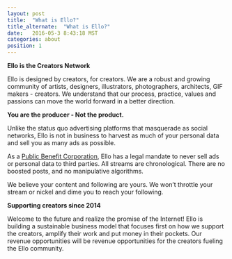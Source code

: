 ```yaml
---
layout: post
title:  "What is Ello?"
title_alternate:  "What is Ello?"
date:   2016-05-3 8:43:18 MST
categories: about
position: 1
---
```



**Ello is the Creators Network**

Ello is designed by creators, for creators. We are a robust and growing community of artists, designers, illustrators, photographers, architects, GIF makers - creators. We understand that our process, practice, values and passions can move the world forward in a better direction.

**You are the producer - Not the product.**

Unlike the status quo advertising platforms that masquerade as social networks, Ello is not in business to harvest as much of your personal data and sell you as many ads as possible. 

As a [Public Benefit Corporation](https://ello.co/wtf/about/pbc/), Ello has a legal mandate to never sell ads or personal data to third parties. All streams are chronological. There are no boosted posts, and no manipulative algorithms.

We believe your content and following are yours. We won’t throttle your stream or nickel and dime you to reach your following.

**Supporting creators since 2014**

Welcome to the future and realize the promise of the Internet! Ello is building a sustainable business model that focuses first on how we support the creators, amplify their work and put money in their pockets. Our revenue opportunities will be revenue opportunities for the creators fueling the Ello community.

